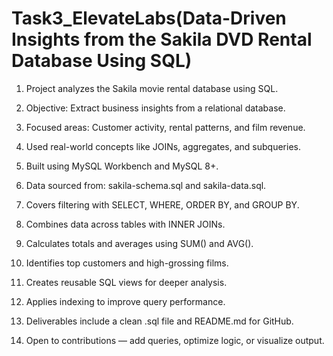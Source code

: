 # Task3_ElevateLabs(Data-Driven Insights from the Sakila DVD Rental Database Using SQL)<br>

1.  Project analyzes the Sakila movie rental database using SQL.<br>

2.  Objective: Extract business insights from a relational database.<br>

3.  Focused areas: Customer activity, rental patterns, and film revenue.<br>

4.  Used real-world concepts like JOINs, aggregates, and subqueries.<br>

5.  Built using MySQL Workbench and MySQL 8+.<br>

6.  Data sourced from: sakila-schema.sql and sakila-data.sql.<br>

7.  Covers filtering with SELECT, WHERE, ORDER BY, and GROUP BY.<br>

8.  Combines data across tables with INNER JOINs.<br>

9.  Calculates totals and averages using SUM() and AVG().<br>

10.  Identifies top customers and high-grossing films.<br>

11.  Creates reusable SQL views for deeper analysis.<br>

12.  Applies indexing to improve query performance.<br>

13.  Deliverables include a clean .sql file and README.md for GitHub.<br>

14.  Open to contributions — add queries, optimize logic, or visualize output.

